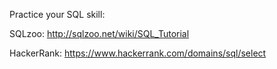 Practice your SQL skill:


SQLzoo:
http://sqlzoo.net/wiki/SQL_Tutorial

HackerRank:
https://www.hackerrank.com/domains/sql/select


